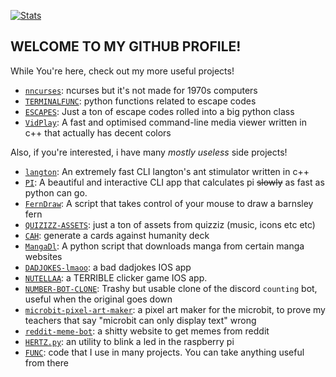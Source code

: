 [![Stats](https://github-readme-stats.vercel.app/api?username=lomnom&show_icons=true&theme=cobalt&border_radius=10)](https://github.com/anuraghazra/github-readme-stats)
## WELCOME TO MY GITHUB PROFILE!
While You're here, check out my more useful projects!  
  - [`nncurses`](https://github.com/lomnom/nncurses): ncurses but it's not made for 1970s computers
  - [`TERMINALFUNC`](https://github.com/lomnom/TERMINALFUNC): python functions related to escape codes
  - [`ESCAPES`](https://github.com/lomnom/ESCAPES): Just a ton of escape codes rolled into a big python class
  - [`VidPlay`](https://github.com/lomnom/VidPlay): A fast and optimised command-line media viewer written in c++ that actually has decent colors

Also, if you're interested, i have many *mostly useless* side projects!
  - [`langton`](https://github.com/lomnom/langton): An extremely fast CLI langton's ant stimulator written in c++
  - [`PI`](https://github.com/lomnom/PI): A beautiful and interactive CLI app that calculates pi ~~slowly~~ as fast as python can go.
  - [`FernDraw`](https://github.com/lomnom/FernDraw): A script that takes control of your mouse to draw a barnsley fern
  - [`QUIZIZZ-ASSETS`](https://github.com/lomnom/QUIZZIZ-ASSETS): just a ton of assets from quizziz (music, icons etc etc)
  - [`CAH`](https://github.com/lomnom/CAH): generate a cards against humanity deck
  - [`MangaDl`](https://github.com/lomnom/MangaDl): A python script that downloads manga from certain manga websites
  - [`DADJOKES-lmaoo`](https://github.com/lomnom/DADJOKES-lmaoo): a bad dadjokes IOS app
  - [`NUTELLAA`](https://github.com/lomnom/NUTELLAA): a TERRIBLE clicker game IOS app.
  - [`NUMBER-BOT-CLONE`](https://github.com/lomnom/NUMBER-BOT-CLONE): Trashy but usable clone of the discord `counting` bot, useful when the original goes down
  - [`microbit-pixel-art-maker`](https://github.com/lomnom/microbit-pixel-art-maker): a pixel art maker for the microbit, to prove my teachers that say "microbit can only display text" wrong
  - [`reddit-meme-bot`](https://github.com/lomnom/reddit-meme-bot): a shitty website to get memes from reddit
  - [`HERTZ.py`](https://github.com/lomnom/HERTZ.py): an utility to blink a led in the raspberry pi
  - [`FUNC`](https://github.com/lomnom/FUNC): code that I use in many projects. You can take anything useful from there  
<!--
<details>
  <summary>and you probably <strong>dont</strong> want to look inside here.</summary>
  • <a href="https://github.com/lomnom/HENTAI">Hentai</a>: (why did i make this) a python script to download doujins from nhentai as a pdf, useful for well, you know. <br />
  You were warned.
</details>
-->
